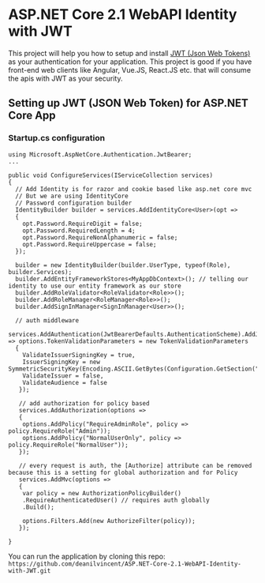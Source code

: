 # ASP.NET Core 2.1 WebAPI Identity with JWT

This project will help you how to setup and install [JWT (Json Web Tokens)](https://jwt.io/) as your authentication for your application. This project is good if you have front-end web clients like Angular, Vue.JS, React.JS etc. that will consume the apis with JWT as your security.

## Setting up JWT (JSON Web Token) for ASP.NET Core App

### Startup.cs configuration

```
using Microsoft.AspNetCore.Authentication.JwtBearer;
...

public void ConfigureServices(IServiceCollection services)
{
  // Add Identity is for razor and cookie based like asp.net core mvc
  // But we are using IdentityCore
  // Password configuration builder
  IdentityBuilder builder = services.AddIdentityCore<User>(opt =>
  {
    opt.Password.RequireDigit = false;
    opt.Password.RequiredLength = 4;
    opt.Password.RequireNonAlphanumeric = false;
    opt.Password.RequireUppercase = false;
  });
            
  builder = new IdentityBuilder(builder.UserType, typeof(Role), builder.Services);
  builder.AddEntityFrameworkStores<MyAppDbContext>(); // telling our identity to use our entity framework as our store
  builder.AddRoleValidator<RoleValidator<Role>>();
  builder.AddRoleManager<RoleManager<Role>>();
  builder.AddSignInManager<SignInManager<User>>();

  // auth middleware
  services.AddAuthentication(JwtBearerDefaults.AuthenticationScheme).AddJwtBearer(options => options.TokenValidationParameters = new TokenValidationParameters
  {
    ValidateIssuerSigningKey = true,
    IssuerSigningKey = new SymmetricSecurityKey(Encoding.ASCII.GetBytes(Configuration.GetSection("AppSettings:Token").Value)),
    ValidateIssuer = false,
    ValidateAudience = false
   });

   // add authorization for policy based
   services.AddAuthorization(options =>
   {
    options.AddPolicy("RequireAdminRole", policy => policy.RequireRole("Admin"));
    options.AddPolicy("NormalUserOnly", policy => policy.RequireRole("NormalUser"));
   });

   // every request is auth, the [Authorize] attribute can be removed because this is a setting for global authorization and for Policy
   services.AddMvc(options =>
   {
    var policy = new AuthorizationPolicyBuilder()
    .RequireAuthenticatedUser() // requires auth globally
    .Build();

    options.Filters.Add(new AuthorizeFilter(policy));
   });

}
```

You can run the application by cloning this repo: `https://github.com/deanilvincent/ASP.NET-Core-2.1-WebAPI-Identity-with-JWT.git`
